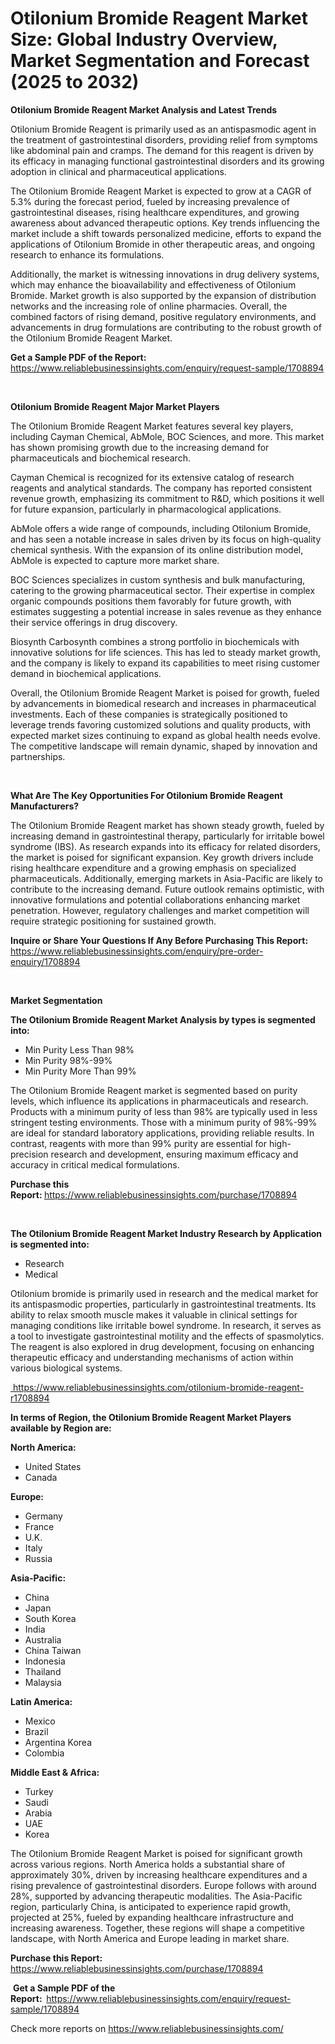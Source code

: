 <p><h1>Otilonium Bromide Reagent Market Size: Global Industry Overview, Market Segmentation and Forecast (2025 to 2032)</h1></p><p><strong>Otilonium Bromide Reagent Market Analysis and Latest Trends</strong></p>
<p><p>Otilonium Bromide Reagent is primarily used as an antispasmodic agent in the treatment of gastrointestinal disorders, providing relief from symptoms like abdominal pain and cramps. The demand for this reagent is driven by its efficacy in managing functional gastrointestinal disorders and its growing adoption in clinical and pharmaceutical applications.</p><p>The Otilonium Bromide Reagent Market is expected to grow at a CAGR of 5.3% during the forecast period, fueled by increasing prevalence of gastrointestinal diseases, rising healthcare expenditures, and growing awareness about advanced therapeutic options. Key trends influencing the market include a shift towards personalized medicine, efforts to expand the applications of Otilonium Bromide in other therapeutic areas, and ongoing research to enhance its formulations.</p><p>Additionally, the market is witnessing innovations in drug delivery systems, which may enhance the bioavailability and effectiveness of Otilonium Bromide. Market growth is also supported by the expansion of distribution networks and the increasing role of online pharmacies. Overall, the combined factors of rising demand, positive regulatory environments, and advancements in drug formulations are contributing to the robust growth of the Otilonium Bromide Reagent Market.</p></p>
<p><strong>Get a Sample PDF of the Report:&nbsp;</strong> <a href="https://www.reliablebusinessinsights.com/enquiry/request-sample/1708894?utm_campaign=2940&utm_medium=2&utm_source=Github&utm_content=ia&utm_term=27032025&utm_id=otilonium-bromide-reagent">https://www.reliablebusinessinsights.com/enquiry/request-sample/1708894</a></p>
<p>&nbsp;</p>
<p><strong>Otilonium Bromide Reagent Major Market Players</strong></p>
<p><p>The Otilonium Bromide Reagent Market features several key players, including Cayman Chemical, AbMole, BOC Sciences, and more. This market has shown promising growth due to the increasing demand for pharmaceuticals and biochemical research.</p><p>Cayman Chemical is recognized for its extensive catalog of research reagents and analytical standards. The company has reported consistent revenue growth, emphasizing its commitment to R&D, which positions it well for future expansion, particularly in pharmacological applications. </p><p>AbMole offers a wide range of compounds, including Otilonium Bromide, and has seen a notable increase in sales driven by its focus on high-quality chemical synthesis. With the expansion of its online distribution model, AbMole is expected to capture more market share.</p><p>BOC Sciences specializes in custom synthesis and bulk manufacturing, catering to the growing pharmaceutical sector. Their expertise in complex organic compounds positions them favorably for future growth, with estimates suggesting a potential increase in sales revenue as they enhance their service offerings in drug discovery.</p><p>Biosynth Carbosynth combines a strong portfolio in biochemicals with innovative solutions for life sciences. This has led to steady market growth, and the company is likely to expand its capabilities to meet rising customer demand in biochemical applications.</p><p>Overall, the Otilonium Bromide Reagent Market is poised for growth, fueled by advancements in biomedical research and increases in pharmaceutical investments. Each of these companies is strategically positioned to leverage trends favoring customized solutions and quality products, with expected market sizes continuing to expand as global health needs evolve. The competitive landscape will remain dynamic, shaped by innovation and partnerships.</p></p>
<p>&nbsp;</p>
<p><strong>What Are The Key Opportunities For Otilonium Bromide Reagent Manufacturers?</strong></p>
<p><p>The Otilonium Bromide Reagent market has shown steady growth, fueled by increasing demand in gastrointestinal therapy, particularly for irritable bowel syndrome (IBS). As research expands into its efficacy for related disorders, the market is poised for significant expansion. Key growth drivers include rising healthcare expenditure and a growing emphasis on specialized pharmaceuticals. Additionally, emerging markets in Asia-Pacific are likely to contribute to the increasing demand. Future outlook remains optimistic, with innovative formulations and potential collaborations enhancing market penetration. However, regulatory challenges and market competition will require strategic positioning for sustained growth.</p></p>
<p><strong>Inquire or Share Your Questions If Any Before Purchasing This Report:</strong> <a href="https://www.reliablebusinessinsights.com/enquiry/pre-order-enquiry/1708894?utm_campaign=2940&utm_medium=2&utm_source=Github&utm_content=ia&utm_term=27032025&utm_id=otilonium-bromide-reagent">https://www.reliablebusinessinsights.com/enquiry/pre-order-enquiry/1708894</a></p>
<p>&nbsp;</p>
<p><strong>Market Segmentation</strong></p>
<p><strong>The Otilonium Bromide Reagent Market Analysis by types is segmented into:</strong></p>
<p><ul><li>Min Purity Less Than 98%</li><li>Min Purity 98%-99%</li><li>Min Purity More Than 99%</li></ul></p>
<p><p>The Otilonium Bromide Reagent market is segmented based on purity levels, which influence its applications in pharmaceuticals and research. Products with a minimum purity of less than 98% are typically used in less stringent testing environments. Those with a minimum purity of 98%-99% are ideal for standard laboratory applications, providing reliable results. In contrast, reagents with more than 99% purity are essential for high-precision research and development, ensuring maximum efficacy and accuracy in critical medical formulations.</p></p>
<p><strong>Purchase this Report:&nbsp;</strong><a href="https://www.reliablebusinessinsights.com/purchase/1708894?utm_campaign=2940&utm_medium=2&utm_source=Github&utm_content=ia&utm_term=27032025&utm_id=otilonium-bromide-reagent">https://www.reliablebusinessinsights.com/purchase/1708894</a></p>
<p>&nbsp;</p>
<p><strong>The Otilonium Bromide Reagent Market Industry Research by Application is segmented into:</strong></p>
<p><ul><li>Research</li><li>Medical</li></ul></p>
<p><p>Otilonium bromide is primarily used in research and the medical market for its antispasmodic properties, particularly in gastrointestinal treatments. Its ability to relax smooth muscle makes it valuable in clinical settings for managing conditions like irritable bowel syndrome. In research, it serves as a tool to investigate gastrointestinal motility and the effects of spasmolytics. The reagent is also explored in drug development, focusing on enhancing therapeutic efficacy and understanding mechanisms of action within various biological systems.</p></p>
<p><a href="https://www.reliablebusinessinsights.com/otilonium-bromide-reagent-r1708894?utm_campaign=2940&utm_medium=2&utm_source=Github&utm_content=ia&utm_term=27032025&utm_id=otilonium-bromide-reagent">&nbsp;https://www.reliablebusinessinsights.com/otilonium-bromide-reagent-r1708894</a></p>
<p><strong>In terms of Region, the Otilonium Bromide Reagent Market Players available by Region are:</strong></p>
<p>
    <p> <strong> North America: </strong>
        <ul>
            <li>United States</li>
            <li>Canada</li>
        </ul>
        </p> 
    <p> <strong> Europe: </strong>
        <ul>
            <li>Germany</li>
            <li>France</li>
            <li>U.K.</li>
            <li>Italy</li>
            <li>Russia</li>
        </ul>
        </p> 
    <p> <strong> Asia-Pacific: </strong>
        <ul>
            <li>China</li>
            <li>Japan</li>
            <li>South Korea</li>
            <li>India</li>
            <li>Australia</li>
            <li>China Taiwan</li>
            <li>Indonesia</li>
            <li>Thailand</li>
            <li>Malaysia</li>
        </ul>
        </p> 
    <p> <strong> Latin America: </strong>
        <ul>
            <li>Mexico</li>
            <li>Brazil</li>
            <li>Argentina Korea</li>
            <li>Colombia</li>
        </ul>
        </p> 
    <p> <strong> Middle East & Africa: </strong>
        <ul>
            <li>Turkey</li>
            <li>Saudi</li>
            <li>Arabia</li>
            <li>UAE</li>
            <li>Korea</li>
        </ul>
    </p>
    </p>
<p><p>The Otilonium Bromide Reagent Market is poised for significant growth across various regions. North America holds a substantial share of approximately 30%, driven by increasing healthcare expenditures and a rising prevalence of gastrointestinal disorders. Europe follows with around 28%, supported by advancing therapeutic modalities. The Asia-Pacific region, particularly China, is anticipated to experience rapid growth, projected at 25%, fueled by expanding healthcare infrastructure and increasing awareness. Together, these regions will shape a competitive landscape, with North America and Europe leading in market share.</p></p>
<p><strong>Purchase this Report: </strong><a href="https://www.reliablebusinessinsights.com/purchase/1708894?utm_campaign=2940&utm_medium=2&utm_source=Github&utm_content=ia&utm_term=27032025&utm_id=otilonium-bromide-reagent">https://www.reliablebusinessinsights.com/purchase/1708894</a></p>
<p>&nbsp;<strong>Get a Sample PDF of the Report:&nbsp;&nbsp;</strong><a href="https://www.reliablebusinessinsights.com/enquiry/request-sample/1708894?utm_campaign=2940&utm_medium=2&utm_source=Github&utm_content=ia&utm_term=27032025&utm_id=otilonium-bromide-reagent">https://www.reliablebusinessinsights.com/enquiry/request-sample/1708894</a></p>
<p><strong></strong></p>
<p>Check more reports on <a href="https://www.reliablebusinessinsights.com/?utm_campaign=2940&utm_medium=2&utm_source=Github&utm_content=ia&utm_term=27032025&utm_id=otilonium-bromide-reagent">https://www.reliablebusinessinsights.com/</a></p>